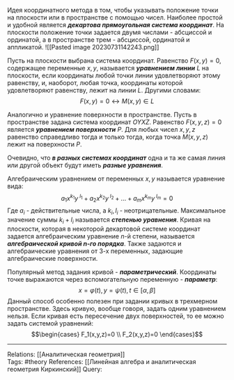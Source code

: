 Идея координатного метода в том, чтобы указывать положение точки на плоскости или в пространстве с помощью чисел. Наиболее простой и удобной является ***декартова прямоугольная система координат***. 
На плоскости положение точки задается двумя числами - абсциссой и ординатой, а в пространстве трем - абсциссой, ординатой и аппликатой. 
![[Pasted image 20230731142243.png]]

Пусть на плоскости выбрана система координат. Равенство $F(x,y)=0$, содержащее переменные $x,y$, называется ***уравнением линии*** $L$ на плоскости, если координаты любой точки линии удовлетворяют этому равенству, и, наоборот, любая точка, координаты которой удовлетворяют равенству, лежит на линии $L$. Другими словами:
$$F(x,y)=0 \leftrightarrow M(x,y) \in L$$

Аналогично и уравнение поверхности в пространстве. Пусть в пространстве задана система координат $OYXZ$. Равенство $F(x,y,z)=0$ является ***уравнением поверхности*** $P$. Для любых чисел $x,y,z$ равенство справедливо тогда и только тогда, когда точка $M(x,y,z)$ лежит на поверхности $P$.  

Очевидно, что ***в разных системах координат*** одна и та же самая линия или другой объект будут иметь ***разные уравнения***. 

Алгебраическим уравнением от переменных $x,y$ называется уравнение вида:
$$a_1x^{k_1}y^{\ l_1}+a_2x^{k_2}y^{\ l_2}+...+a_mx^{k_m}y^{\ l_m}=0$$
Где $a_i$ - действительные числа, а $k_i, l_i$ - неотрицательные. 
Максимальное значение суммы $k_i + l_i$ называется ***степенью уравнения***. 
Кривая на плоскости, которая в некоторой декартовой системе координат задается алгебраическим уравнение $n$-й степени, называется ***алгебраической кривой $n$-го порядка***. Также задаются и алгебраические уравнения от 3-х переменных, задающие алгебраические поверхности. 

Популярный метод задания кривой - ***параметрический***. Координаты точке выражаются через вспомогательную переменную - ***параметр***:
$$x=\varphi(t), y=\psi(t), t \in [\alpha, \beta]$$
Данный способ особенно полезен при задании кривых в трехмерном пространстве. Здесь кривую, вообще говоря, задать одним уравнением нельзя. Если кривая есть пересечение двух поверхностей, то ее можно задать системой уравнений:
$$\begin{cases} F_1(x,y,z)=0 \\ F_2(x,y,z)=0 \end{cases}$$

___
Relations: [[Аналитическая геометрия]]  
Tags: #theory 
References: [[Линейная алгебра и аналитическая геометрия Киркинский]] 
Query: 